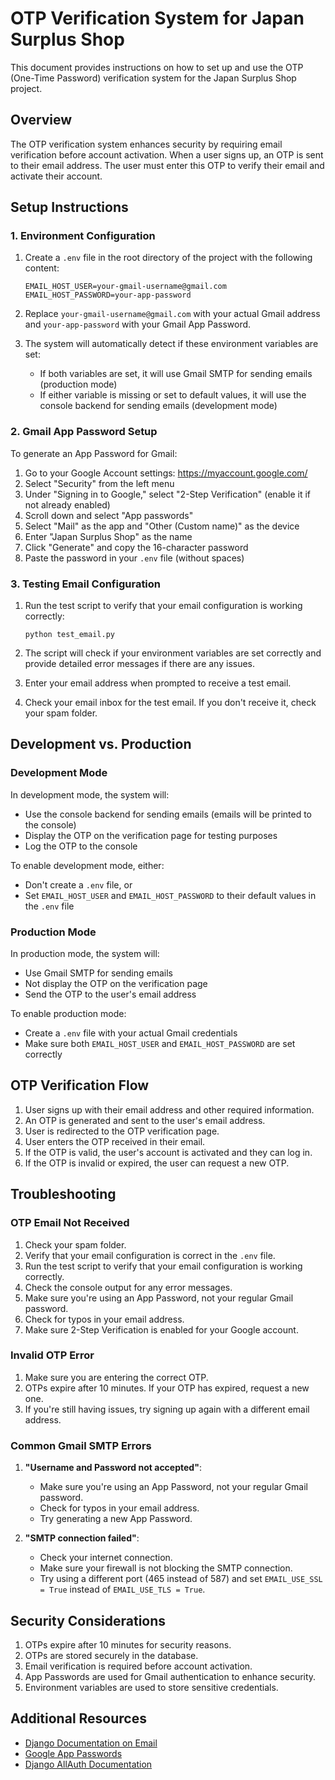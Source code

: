 # OTP Verification System for Japan Surplus Shop

This document provides instructions on how to set up and use the OTP (One-Time Password) verification system for the Japan Surplus Shop project.

## Overview

The OTP verification system enhances security by requiring email verification before account activation. When a user signs up, an OTP is sent to their email address. The user must enter this OTP to verify their email and activate their account.

## Setup Instructions

### 1. Environment Configuration

1. Create a `.env` file in the root directory of the project with the following content:
   ```
   EMAIL_HOST_USER=your-gmail-username@gmail.com
   EMAIL_HOST_PASSWORD=your-app-password
   ```

2. Replace `your-gmail-username@gmail.com` with your actual Gmail address and `your-app-password` with your Gmail App Password.

3. The system will automatically detect if these environment variables are set:
   - If both variables are set, it will use Gmail SMTP for sending emails (production mode)
   - If either variable is missing or set to default values, it will use the console backend for sending emails (development mode)

### 2. Gmail App Password Setup

To generate an App Password for Gmail:

1. Go to your Google Account settings: https://myaccount.google.com/
2. Select "Security" from the left menu
3. Under "Signing in to Google," select "2-Step Verification" (enable it if not already enabled)
4. Scroll down and select "App passwords"
5. Select "Mail" as the app and "Other (Custom name)" as the device
6. Enter "Japan Surplus Shop" as the name
7. Click "Generate" and copy the 16-character password
8. Paste the password in your `.env` file (without spaces)

### 3. Testing Email Configuration

1. Run the test script to verify that your email configuration is working correctly:
   ```
   python test_email.py
   ```

2. The script will check if your environment variables are set correctly and provide detailed error messages if there are any issues.

3. Enter your email address when prompted to receive a test email.

4. Check your email inbox for the test email. If you don't receive it, check your spam folder.

## Development vs. Production

### Development Mode

In development mode, the system will:
- Use the console backend for sending emails (emails will be printed to the console)
- Display the OTP on the verification page for testing purposes
- Log the OTP to the console

To enable development mode, either:
- Don't create a `.env` file, or
- Set `EMAIL_HOST_USER` and `EMAIL_HOST_PASSWORD` to their default values in the `.env` file

### Production Mode

In production mode, the system will:
- Use Gmail SMTP for sending emails
- Not display the OTP on the verification page
- Send the OTP to the user's email address

To enable production mode:
- Create a `.env` file with your actual Gmail credentials
- Make sure both `EMAIL_HOST_USER` and `EMAIL_HOST_PASSWORD` are set correctly

## OTP Verification Flow

1. User signs up with their email address and other required information.
2. An OTP is generated and sent to the user's email address.
3. User is redirected to the OTP verification page.
4. User enters the OTP received in their email.
5. If the OTP is valid, the user's account is activated and they can log in.
6. If the OTP is invalid or expired, the user can request a new OTP.

## Troubleshooting

### OTP Email Not Received

1. Check your spam folder.
2. Verify that your email configuration is correct in the `.env` file.
3. Run the test script to verify that your email configuration is working correctly.
4. Check the console output for any error messages.
5. Make sure you're using an App Password, not your regular Gmail password.
6. Check for typos in your email address.
7. Make sure 2-Step Verification is enabled for your Google account.

### Invalid OTP Error

1. Make sure you are entering the correct OTP.
2. OTPs expire after 10 minutes. If your OTP has expired, request a new one.
3. If you're still having issues, try signing up again with a different email address.

### Common Gmail SMTP Errors

1. **"Username and Password not accepted"**:
   - Make sure you're using an App Password, not your regular Gmail password.
   - Check for typos in your email address.
   - Try generating a new App Password.

2. **"SMTP connection failed"**:
   - Check your internet connection.
   - Make sure your firewall is not blocking the SMTP connection.
   - Try using a different port (465 instead of 587) and set `EMAIL_USE_SSL = True` instead of `EMAIL_USE_TLS = True`.

## Security Considerations

1. OTPs expire after 10 minutes for security reasons.
2. OTPs are stored securely in the database.
3. Email verification is required before account activation.
4. App Passwords are used for Gmail authentication to enhance security.
5. Environment variables are used to store sensitive credentials.

## Additional Resources

- [Django Documentation on Email](https://docs.djangoproject.com/en/4.2/topics/email/)
- [Google App Passwords](https://support.google.com/accounts/answer/185833)
- [Django AllAuth Documentation](https://django-allauth.readthedocs.io/en/latest/) 